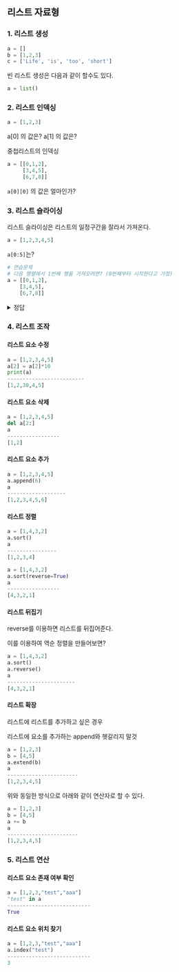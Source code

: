 ## 리스트 자료형

### 1. 리스트 생성

```python
a = []
b = [1,2,3]
c = ['Life', 'is', 'too', 'short']
```

빈 리스트 생성은 다음과 같이 할수도 있다.

```python
a = list()
```

### 2. 리스트 인덱싱

```python
a = [1,2,3]
```

a[0] 의 값은?
a[1] 의 값은?



중첩리스트의 인덱싱

```python
a = [[0,1,2],
     [3,4,5],
     [6,7,8]]
```

`a[0][0]`  의 값은 얼마인가?



### 3. 리스트 슬라이싱

리스트 슬라이싱은 리스트의 일정구간을 잘라서 가져온다.

```python
a = [1,2,3,4,5]
```

 `a[0:5]`는?

```python
# 연습문제
# 다음 행렬에서 1번째 행을 가져오려면? (0번째부터 시작한다고 가정)
a = [[0,1,2],
    [3,4,5],
    [6,7,8]]
```

<details close>
    <summary> 정답 </summary>
    a[1][:]
</details>



### 4. 리스트 조작

#### 리스트 요소 수정

```python
a = [1,2,3,4,5]
a[2] = a[2]*10
print(a)
-------------------------
[1,2,30,4,5]
```



#### 리스트 요소 삭제

```python
a = [1,2,3,4,5]
del a[2:]
a
-----------------
[1,2]
```



#### 리스트 요소 추가

```python
a = [1,2,3,4,5]
a.append(6)
a
-------------------
[1,2,3,4,5,6]
```



#### 리스트 정렬

```python
a = [1,4,3,2]
a.sort()
a
----------------
[1,2,3,4]
```

```python
a = [1,4,3,2]
a.sort(reverse=True)
a
-----------------
[4,3,2,1]
```



#### 리스트 뒤집기

reverse를 이용하면 리스트를 뒤집어준다.

이를 이용하여 역순 정렬을 만들어보면?

```python
a = [1,4,3,2]
a.sort()
a.reverse()
a
----------------------
[4,3,2,1]
```

#### 리스트 확장

리스트에 리스트를 추가하고 싶은 경우

리스트에 요소를 추가하는 append와 헷갈리지 말것

```python
a = [1,2,3]
b = [4,5]
a.extend(b)
a
-----------------------
[1,2,3,4,5]
```

위와 동일한 방식으로 아래와 같이 연산자로 할 수 있다.

```python
a = [1,2,3]
b = [4,5]
a += b
a
-----------------------
[1,2,3,4,5]
```



### 5. 리스트 연산

####  리스트 요소 존재 여부 확인

```python
a = [1,2,3,"test","aaa"]
"test" in a
---------------------------
True
```

#### 리스트 요소 위치 찾기

```python
a = [1,2,3,"test","aaa"]
a.index("test")
---------------------------
3
```

